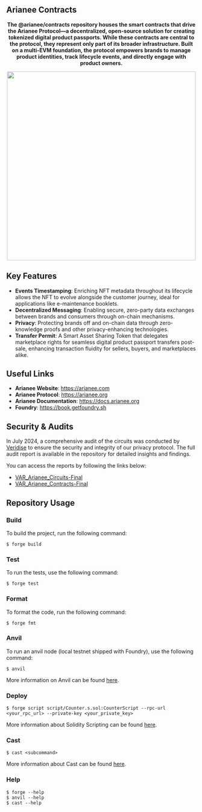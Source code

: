 ## Arianee Contracts

<p align="center">
    <b>The @arianee/contracts repository houses the smart contracts that drive the Arianee Protocol—a decentralized, open-source solution for creating tokenized digital product passports. While these contracts are central to the protocol, they represent only part of its broader infrastructure. Built on a multi-EVM foundation, the protocol empowers brands to manage product identities, track lifecycle events, and directly engage with product owners.</b>
</p>
<p align="center">
    <img src="https://cdn.prod.website-files.com/63dd075a9e277ca2c4b0244c/662b5abddfe83c59ee4135bb_USER%20OWNED%20DATA-p-800.png" width="500" />
</p>

## Key Features

- **Events Timestamping**: Enriching NFT metadata throughout its lifecycle allows the NFT to evolve alongside the customer journey, ideal for applications like e-maintenance booklets.
- **Decentralized Messaging**: Enabling secure, zero-party data exchanges between brands and consumers through on-chain mechanisms.
- **Privacy**: Protecting brands off and on-chain data through zero-knowledge proofs and other privacy-enhancing technologies.
- **Transfer Permit**: A Smart Asset Sharing Token that delegates marketplace rights for seamless digital product passport transfers post-sale, enhancing transaction fluidity for sellers, buyers, and marketplaces alike.

## Useful Links

- **Arianee Website**: https://arianee.com
- **Arianee Protocol**: https://arianee.org
- **Arianee Documentation**: https://docs.arianee.org
- **Foundry**: https://book.getfoundry.sh

## Security & Audits

In July 2024, a comprehensive audit of the circuits was conducted by [Veridise](https://veridise.com) to ensure the security and integrity of our privacy protocol. The full audit report is available in the repository for detailed insights and findings.

You can access the reports by following the links below:

- [VAR_Arianee_Circuits-Final](https://github.com/Arianee/arianee-sdk/blob/main/packages/privacy-circuits/VAR_Arianee_Circuits-Final.pdf)
- [VAR_Arianee_Contracts-Final](https://github.com/Arianee/ArianeeMaster/blob/1.5/VAR_Arianee_Contracts-Final.pdf)

## Repository Usage

### Build
To build the project, run the following command:
```shell
$ forge build
```

### Test
To run the tests, use the following command:
```shell
$ forge test
```

### Format
To format the code, run the following command:
```shell
$ forge fmt
```

### Anvil
To run an anvil node (local testnet shipped with Foundry), use the following command:
```shell
$ anvil
```
More information on Anvil can be found [here](https://book.getfoundry.sh/anvil/#overview-of-anvil).

### Deploy

```shell
$ forge script script/Counter.s.sol:CounterScript --rpc-url <your_rpc_url> --private-key <your_private_key>
```
More information about Solidity Scripting can be found [here](https://book.getfoundry.sh/tutorials/solidity-scripting#solidity-scripting).

### Cast

```shell
$ cast <subcommand>
```
More information about Cast can be found [here](https://book.getfoundry.sh/cast/#overview-of-cast).

### Help

```shell
$ forge --help
$ anvil --help
$ cast --help
```
